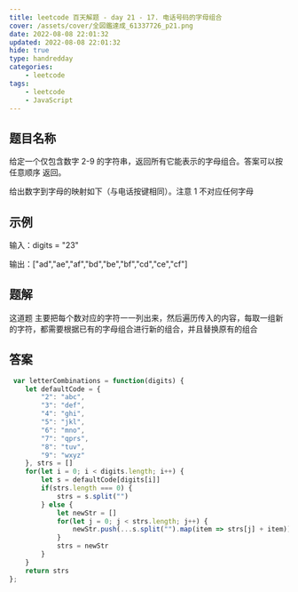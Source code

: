 ```yaml
---
title: leetcode 百天解题 - day 21 - 17. 电话号码的字母组合
cover: /assets/cover/全図鑑達成_61337726_p21.png
date: 2022-08-08 22:01:32
updated: 2022-08-08 22:01:32
hide: true
type: handredday
categories:
    - leetcode
tags:
    - leetcode
    - JavaScript
---
```


## 题目名称

给定一个仅包含数字 2-9 的字符串，返回所有它能表示的字母组合。答案可以按 任意顺序 返回。

给出数字到字母的映射如下（与电话按键相同）。注意 1 不对应任何字母

## 示例

输入：digits = "23"

输出：["ad","ae","af","bd","be","bf","cd","ce","cf"]

## 题解

这道题 主要把每个数对应的字符一一列出来，然后遍历传入的内容，每取一组新的字符，都需要根据已有的字母组合进行新的组合，并且替换原有的组合

## 答案

~~~js
 var letterCombinations = function(digits) {
    let defaultCode = {
        "2": "abc",
        "3": "def",
        "4": "ghi",
        "5": "jkl",
        "6": "mno",
        "7": "qprs",
        "8": "tuv",
        "9": "wxyz"
    }, strs = []
    for(let i = 0; i < digits.length; i++) {
        let s = defaultCode[digits[i]]
        if(strs.length === 0) {
            strs = s.split("")
        } else {
            let newStr = []
            for(let j = 0; j < strs.length; j++) {
                newStr.push(...s.split("").map(item => strs[j] + item))
            }
            strs = newStr
        }
    }
    return strs
};
~~~

